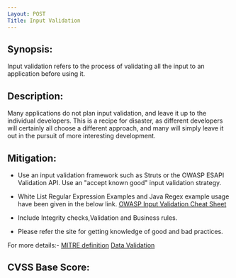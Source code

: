 ```yaml
---
Layout: POST
Title: Input Validation
---
```

Synopsis:
---------------
Input validation refers to the process of validating all the input to an application before using it. 

Description:
------------------

Many applications do not plan input validation, and leave it up to the individual developers. This is a recipe for disaster, as different developers will certainly all choose a different approach, and many will simply leave it out in the pursuit of more interesting development.

Mitigation:
---------------
- Use an input validation framework such as Struts or the OWASP ESAPI Validation API. Use an "accept known good" input validation strategy.

- White List Regular Expression Examples and Java Regex example usage have been given in the below link. [OWASP Input Validation Cheat Sheet
](https://www.owasp.org/index.php/Input_Validation_Cheat_Sheet)

- Include Integrity checks,Validation and Business rules.

- Please refer the site for getting knowledge of good and bad practices.

For more details:- [MITRE definition](http://cwe.mitre.org/data/definitions/20.html) 
[Data Validation](https://www.owasp.org/index.php/Data_Validation)

CVSS Base Score:
----------------------------

